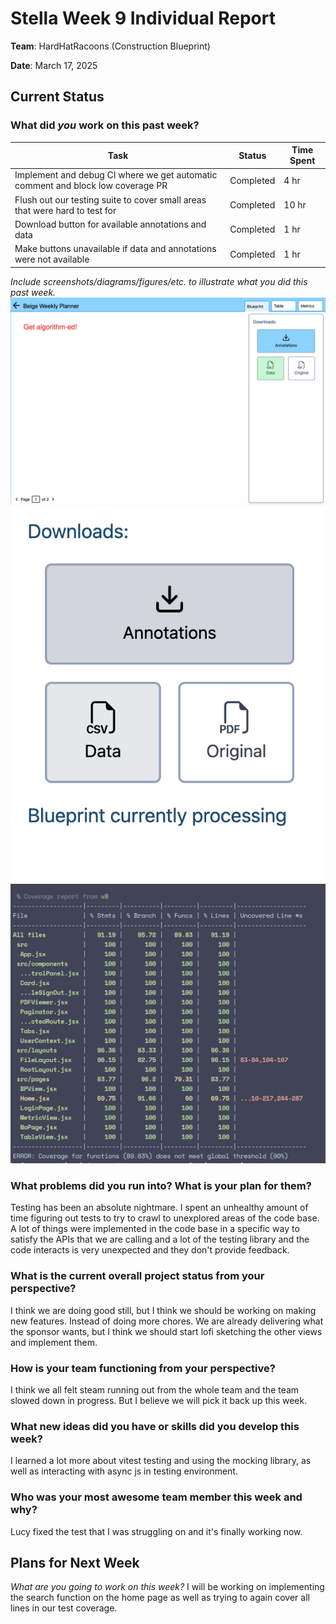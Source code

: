 # Stella Week 9 Individual Report

**Team**: HardHatRacoons (Construction Blueprint)

**Date**: March 17, 2025

## Current Status

### What did _you_ work on this past week?

| Task                                                                            | Status    | Time Spent |
| ------------------------------------------------------------------------------- | --------- | ---------- |
| Implement and debug CI where we get automatic comment and block low coverage PR | Completed | 4 hr       |
| Flush out our testing suite to cover small areas that were hard to test for     | Completed | 10 hr      |
| Download button for available annotations and data                              | Completed | 1 hr       |
| Make buttons unavailable if data and annotations were not available             | Completed | 1 hr       |

_Include screenshots/diagrams/figures/etc. to illustrate what you did this past week._
![Download buttons working](images/stella-download.png)
![Download buttons intentionally not working](images/stella-gray.png)
![coverage](images/stella-coverage.png)

### What problems did you run into? What is your plan for them?
Testing has been an absolute nightmare. I spent an unhealthy amount of time figuring out tests to try to crawl to
unexplored areas of the code base. A lot of things were implemented in the code base in a specific way to satisfy
the APIs that we are calling and a lot of the testing library and the code interacts is very unexpected and they don't provide feedback. 
### What is the current overall project status from your perspective?
I think we are doing good still, but I think we should be working on making new features. Instead of doing more chores. We are already delivering what the sponsor wants, but I think we should start lofi sketching the other views and implement them.
### How is your team functioning from your perspective?
I think we all felt steam running out from the whole team and the team slowed down in progress. But I believe we will pick it back up this week.
### What new ideas did you have or skills did you develop this week?
I learned a lot more about vitest testing and using the mocking library, as well as interacting with async js in testing environment. 
### Who was your most awesome team member this week and why?
Lucy fixed the test that I was struggling on and it's finally working now. 

## Plans for Next Week
_What are you going to work on this week?_
I will be working on implementing the search function on the home page as well as trying to again cover all lines in our test coverage.
